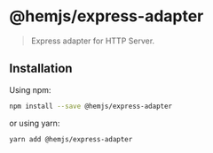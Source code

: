 # @hemjs/express-adapter

> Express adapter for HTTP Server.

## Installation

Using npm:

```sh
npm install --save @hemjs/express-adapter
```

or using yarn:

```sh
yarn add @hemjs/express-adapter
```
